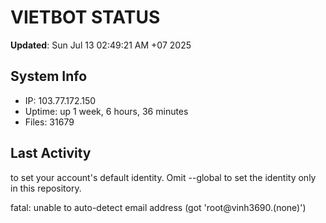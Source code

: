 # VIETBOT STATUS
**Updated**: Sun Jul 13 02:49:21 AM +07 2025

## System Info
- IP: 103.77.172.150
- Uptime: up 1 week, 6 hours, 36 minutes
- Files: 31679

## Last Activity

to set your account's default identity.
Omit --global to set the identity only in this repository.

fatal: unable to auto-detect email address (got 'root@vinh3690.(none)')
